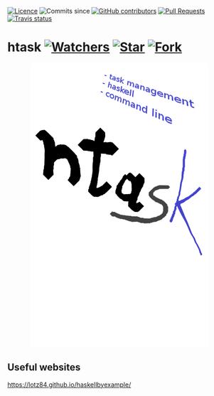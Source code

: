 [![Licence](https://img.shields.io/github/license/JaroslawWiosna/htask.svg)](https://github.com/JaroslawWiosna/htask/blob/master/LICENSE)
![Commits since](https://img.shields.io/github/commits-since/JaroslawWiosna/htask/v0.0.8.svg?style=flat)
[![GitHub contributors](https://img.shields.io/github/contributors/JaroslawWiosna/htask.svg)](https://github.com/JaroslawWiosna/htask/graphs/contributors)
[![Pull Requests](https://img.shields.io/github/issues-pr/JaroslawWiosna/htask.svg)](https://github.com/JaroslawWiosna/htask/pulls)
[![Travis status](https://travis-ci.org/JaroslawWiosna/htask.svg?branch=master)](https://travis-ci.org/JaroslawWiosna/htask)

# htask [![Watchers](https://img.shields.io/github/watchers/JaroslawWiosna/htask.svg?style=social&label=Watch)](https://github.com/JaroslawWiosna/htask/watchers) [![Star](https://img.shields.io/github/stars/JaroslawWiosna/htask.svg?style=social&label=Stars)](https://github.com/JaroslawWiosna/htask/stargazers) [![Fork](https://img.shields.io/github/forks/JaroslawWiosna/htask.svg?style=social&label=Fork)](https://github.com/JaroslawWiosna/htask/network)

<p align="center">
  <img src="https://raw.githubusercontent.com/JaroslawWiosna/htask/htask-logo/htask_logo.png?raw=true" alt="LOGO PLACEHOLDER"/>
</p>


## Useful websites

https://lotz84.github.io/haskellbyexample/ 

